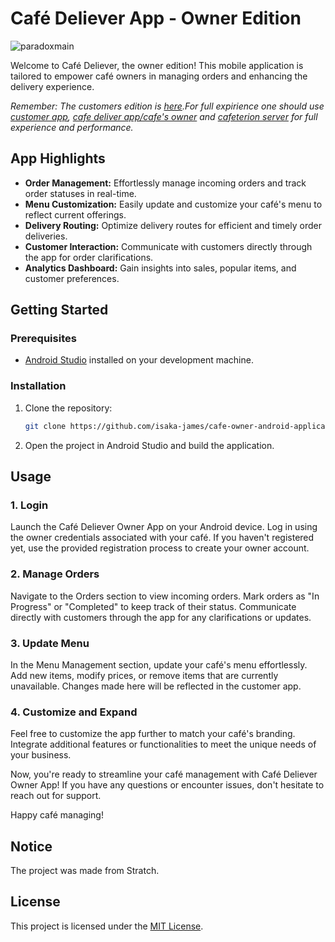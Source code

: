 # Café Deliever App - Owner Edition


<p align="left"> <img src="https://komarev.com/ghpvc/?username=cafe-owner&label=cafe-owner-android&color=0e75b6&style=flat" alt="paradoxmain" /> </p>

Welcome to Café Deliever, the owner edition! This mobile application is tailored to empower café owners in managing orders and enhancing the delivery experience.

*Remember: The customers edition is [here](https://github.com/isaka-james/cafeterion-customers-app).For full expirience one should use [customer app](https://github.com/isaka-james/cafeterion-customers-app), [cafe deliver app/cafe's owner](https://github.com/isaka-james/cafe-owner-android-application) and [cafeterion server](https://github.com/isaka-james/) for full experience and performance.*

## App Highlights

- **Order Management:** Effortlessly manage incoming orders and track order statuses in real-time.
- **Menu Customization:** Easily update and customize your café's menu to reflect current offerings.
- **Delivery Routing:** Optimize delivery routes for efficient and timely order deliveries.
- **Customer Interaction:** Communicate with customers directly through the app for order clarifications.
- **Analytics Dashboard:** Gain insights into sales, popular items, and customer preferences.

## Getting Started

### Prerequisites

- [Android Studio](https://developer.android.com/studio) installed on your development machine.

### Installation

1. Clone the repository:

   ```bash
   git clone https://github.com/isaka-james/cafe-owner-android-application
   ```
2. Open the project in Android Studio and build the application.


## Usage

### 1. Login

Launch the Café Deliever Owner App on your Android device. Log in using the owner credentials associated with your café. If you haven't registered yet, use the provided registration process to create your owner account.

### 2. Manage Orders

Navigate to the Orders section to view incoming orders. Mark orders as "In Progress" or "Completed" to keep track of their status. Communicate directly with customers through the app for any clarifications or updates.

### 3. Update Menu

In the Menu Management section, update your café's menu effortlessly. Add new items, modify prices, or remove items that are currently unavailable. Changes made here will be reflected in the customer app.

### 4. Customize and Expand

Feel free to customize the app further to match your café's branding. Integrate additional features or functionalities to meet the unique needs of your business.

Now, you're ready to streamline your café management with Café Deliever Owner App! If you have any questions or encounter issues, don't hesitate to reach out for support.

Happy café managing!



## Notice
The project was made from Stratch.

## License
This project is licensed under the [MIT License]([LICENSE.md](https://raw.githubusercontent.com/isaka-james/cafeterion-customers-app/main/LICENSE.md)https://raw.githubusercontent.com/isaka-james/cafeterion-customers-app/main/LICENSE.md). 
